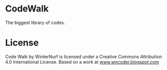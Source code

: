 CodeWalk
========

The biggest library of codes.

License
========

Code Walk by WinterNurf is licensed under a Creative Commons Attribution 4.0 International License.
Based on a work at www.wncoder.blogspot.com
